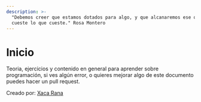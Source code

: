```yaml
---
description: >-
  "Debemos creer que estamos dotados para algo, y que alcanaremos ese objetivo
  cueste lo que cueste." Rosa Montero
---
```


# Inicio

Teoria, ejercicios y contenido en general para aprender sobre programación, si ves algún error, o quieres mejorar algo de este documento puedes hacer un pull request.

Creado por: [Xaca Rana](www.xacarana.com)

